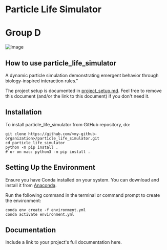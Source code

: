 # Particle Life Simulator
# Group D

![Image](https://github.com/user-attachments/assets/bd502132-4499-44f7-88a7-f0d26747268a)


## How to use particle_life_simulator

A dynamic particle simulation demonstrating emergent behavior through biology-inspired interaction rules.\"

The project setup is documented in [project_setup.md](project_setup.md). Feel free to remove this document (and/or the link to this document) if you don't need it.

## Installation

To install particle_life_simulator from GitHub repository, do:

```console
git clone https://github.com/<my-github-organization>/particle_life_simulator.git
cd particle_life_simulator
python -m pip install .
# or on mac: python3 -m pip install .
```

## Setting Up the Environment

Ensure you have Conda installed on your system. You can download and install it from [Anaconda](https://www.anaconda.com/).

Run the following command in the terminal or command prompt to create the environment:
```console
conda env create -f environment.yml
conda activate environment.yml
```

## Documentation

Include a link to your project's full documentation here.


